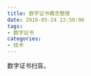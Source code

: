 ```yaml
---
title: 数字证书概念整理
date: 2016-05-24 22:50:06
tags:
- 数字证书
categories:
- 技术
---
```

数字证书扫盲。
<!-- more -->
